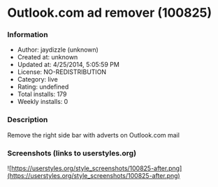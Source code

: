 # Outlook.com ad remover (100825)

### Information
- Author: jaydizzle (unknown)
- Created at: unknown
- Updated at: 4/25/2014, 5:05:59 PM
- License: NO-REDISTRIBUTION
- Category: live
- Rating: undefined
- Total installs: 179
- Weekly installs: 0


### Description
Remove the right side bar with adverts on Outlook.com mail


### Screenshots (links to userstyles.org)
![https://userstyles.org/style_screenshots/100825-after.png](https://userstyles.org/style_screenshots/100825-after.png)


